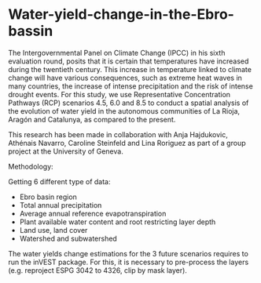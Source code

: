 # Water-yield-change-in-the-Ebro-bassin
The Intergovernmental Panel on Climate Change (IPCC) in his sixth evaluation round, posits that it is certain that temperatures have increased during the twentieth century. This increase in temperature linked to climate change will have various consequences, such as extreme heat waves in many countries, the increase of intense precipitation and the risk of intense drought events. For this study, we use Representative Concentration Pathways (RCP) scenarios 4.5, 6.0 and 8.5 to conduct a spatial analysis of the evolution of water yield in the autonomous communities of La Rioja, Aragón and Catalunya, as compared to the present.

This research has been made in collaboration with Anja Hajdukovic, Athénais Navarro, Caroline Steinfeld and Lina Roriguez as part of a group project at the University of Geneva.

Methodology:

Getting 6 different type of data:
- Ebro basin region
- Total annual precipitation
- Average annual reference evapotranspiration
- Plant available water content and root restricting layer depth
- Land use, land cover
- Watershed and subwatershed

The water yields change estimations for the 3 future scenarios requires to run the inVEST package. For this, it is necessary to pre-process the layers (e.g. reproject ESPG 3042 to 4326, clip by mask layer).
